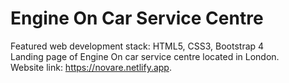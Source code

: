 # Engine On Car Service Centre
Featured web development stack: HTML5, CSS3, Bootstrap 4<br>
Landing page of Engine On car service centre located in London.<br>
Website link: https://novare.netlify.app.
